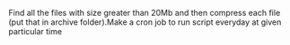 Find all the files with size greater than 20Mb and then compress each file (put that in archive folder).Make a cron job to run script everyday at given particular time
